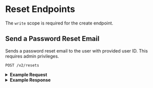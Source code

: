# Reset Endpoints
The `write` scope is required for the create endpoint.

## Send a Password Reset Email

Sends a password reset email to the user with provided user ID. This requires admin privileges.

```
POST /v2/resets
```

<details>
<summary><strong>Example Request</strong></summary>

```sh
curl -X POST \
  -H "Authorization: Bearer ${ACCESS_TOKEN}" \
  -H "Content-Type: application/json" -H "Accept: application/json" \
  -d "{\"id\" : \"5846c3949a8920472d4c8793\", \"type\" : \"forgot-password\"}"
  https://northstar.dosomething.org/v2/resets
```
</details>

<details>
<summary><strong>Example Response</strong></summary>

```js
// 200 OK

{
    "success": {
        "code": 200,
        "message": "Message sent."
    }
}
```
</details>

